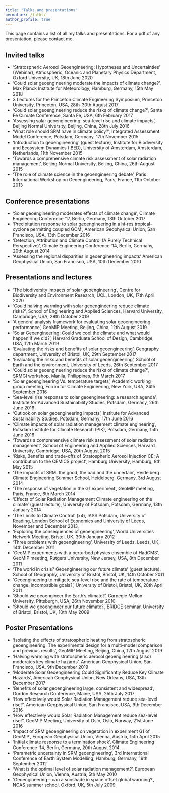 ```yaml
---
title: "Talks and presentations"
permalink: /talks/
author_profile: true
---
```


This page contains a list of all my talks and presentations. For a pdf of any presentation, please contact me.

## Invited talks

* ‘Stratospheric Aerosol Geoengineering: Hypotheses and Uncertainties’ (Webinar), Atmospheric, Oceanic and Planetary Physics Department, Oxford University, UK, 18th June 2020
* ‘Could solar geoengineering moderate the impacts of climate change?’, Max Planck Institute for Meteorology, Hamburg, Germany, 15th May 2018
* 3 Lectures for the Princeton Climate Engineering Symposium, Princeton University, Princeton, USA, 28th-30th August 2017
* ‘Could solar geoengineering reduce the risks of climate change?’, Santa Fe Climate Conference, Santa Fe, USA, 6th February 2017
* ‘Assessing solar geoengineering: sea-level rise and climate impacts’, Beijing Normal University, Beijing, China, 28th July 2016
* ‘What role should SRM have in climate policy?’, Integrated Assessment Model Conference, Potsdam, Germany, 17th November 2015
* ‘Introduction to geoengineering’ (guest lecture), Institute for Biodiversity and Ecosystem Dynamics (IBED), University of Amsterdam, Amsterdam, Netherlands, 11th November 2015
* ‘Towards a comprehensive climate risk assessment of solar radiation management’, Beijing Normal University, Beijing, China, 26th August 2015
* ‘The role of climate science in the geoengineering debate’, Paris International Workshop on Geoengineering, Paris, France, 11th October 2013

## Conference presentations

* ‘Solar geoengineering moderates effects of climate change’, Climate Engineering Conference ’17, Berlin, Germany, 13th October 2017
* ‘Precipitation response to solar geoengineering in a hi-res tropical-cyclone permitting coupled GCM’, American Geophysical Union, San Francisco, USA, 13th December 2016
* ‘Detection, Attribution and Climate Control (A Purely Technical Perspective)’, Climate Engineering Conference ’14, Berlin, Germany, 20th August 2014
* ‘Assessing the regional disparities in geoengineering impacts’ American Geophysical Union, San Francisco, USA, 10th December 2010

## Presentations and lectures

* ‘The biodiversity impacts of solar geoengineering’, Centre for Biodiversity and Environment Research, UCL, London, UK, 17th April 2020
* ‘Could halving warming with solar geoengineering reduce climate risks?’, School of Engineering and Applied Sciences, Harvard University, Cambridge, USA, 28th October 2019
* ‘A general analysis framework for evaluating solar geoengineering performance’, GeoMIP Meeting, Beijing, China, 12th August 2019
* ‘Solar Geoengineering: Could we cool the climate and what would happen if we did?’, Harvard Graduate School of Design, Cambridge, USA, 12th March 2019
* ‘Evaluating the risks and benefits of solar geoengineering’, Geography department, University of Bristol, UK, 29th September 2017
* ‘Evaluating the risks and benefits of solar geoengineering’, School of Earth and the environment, University of Leeds, 26th September 2017
* ‘Could solar geoengineering reduce the risks of climate change?’, SRMGI workshop, Manila, Philippines, 6th March 2017
* ‘Solar geoengineering Vs. temperature targets’, Academic working group meeting, Forum for Climate Engineering, New York, USA, 24th September 2016
* ‘Sea-level rise response to solar geoengineering: a research agenda’, Institute for Advanced Sustainability Studies, Potsdam, Germany, 26th June 2016
* ‘Outlook on solar geoengineering impacts’, Institute for Advanced Sustainability Studies, Potsdam, Germany, 17th June 2016
* ‘Climate impacts of solar radiation management climate engineering’, Potsdam Institute for Climate Research (PIK), Potsdam, Germany, 15th June 2016
* ‘Towards a comprehensive climate risk assessment of solar radiation management’, School of Engineering and Applied Sciences, Harvard University, Cambridge, USA, 20th August 2015
* ‘Risks, Benefits and trade-offs of Stratospheric Aerosol Injection CE: A contribution to the CEMICS project’, Hamburg University, Hamburg, 8th May 2015
* ‘The impacts of SRM: the good, the bad and the uncertain’, Heidelberg Climate Engineering Summer School, Heidelberg, Germany, 3rd August 2014
* ‘The response of vegetation in the G1 experiment’, GeoMIP meeting, Paris, France, 6th March 2014
* ‘Effects of Solar Radiation Management Climate engineering on the climate’ (guest lecture), University of Potsdam, Potsdam, Germany, 13th January 2014
* ‘The Limits to Climate Control’ (x4), IASS Potsdam, University of Reading, London School of Economics and University of Leeds, November and December 2013,
* ‘Exploring the consequences of geoengineering’, World Universities Network Meeting, Bristol, UK, 30th January 2012
* ‘Three problems with geoengineering’, University of Leeds, Leeds, UK, 14th December 2011
* ‘GeoMIP experiments with a perturbed physics ensemble of HadCM3’, GeoMIP meeting, Rutgers University, New Jersey, USA, 8th December 2011
* ‘The world in crisis? Geoengineering our future climate’ (guest lecture), School of Geography, University of Bristol, Bristol, UK, 14th October 2011
* ‘Geoengineering to mitigate sea-level rise and the rate of temperature change: incompatible goals?’, University of Bristol, Bristol, UK, 28th April 2011
* ‘Should we geoengineer the Earth’s climate?’, Carnegie Mellon University, Pittsburgh, USA, 26th November 2010
* ‘Should we geoengineer our future climate?’, BRIDGE seminar, University of Bristol, Bristol, UK, 10th May 2009

## Poster Presentations

* ‘Isolating the effects of stratospheric heating from stratospheric geoengineering: The experimental design for a multi-model comparison and previous results’, GeoMIP Meeting, Beijing, China, 12th August 2019
* ‘Halving warming with stratospheric aerosol geoengineering (also) moderates key climate hazards’, American Geophysical Union, San Francisco, USA, 9th December 2019
* ‘Moderate Solar Geoengineering Could Significantly Reduce Key Climate Hazards’, American Geophysical Union, New Orleans, USA, 13th December 2017
* ‘Benefits of solar geoengineering large, consistent and widespread’, Gordon Research Conference, Maine, USA, 25th July 2017
* ‘How effectively would Solar Radiation Management reduce sea-level rise?’, American Geophysical Union, San Francisco, USA, 9th December 2016
* ‘How effectively would Solar Radiation Management reduce sea-level rise?’, GeoMIP Meeting, University of Oslo, Oslo, Norway, 21st June 2016
* ‘Impact of SRM geoengineering on vegetation in experiment G1 of GeoMIP’, European Geophysical Union, Vienna, Austria, 15th April 2015
* ‘Initial climate response to a termination shock’, Climate Engineering Conference ’14, Berlin, Germany, 20th August 2014
* ‘Parametric uncertainty in SRM geoengineering’, 3rd International Conference of Earth System Modelling, Hamburg, Germany, 19th September 2012
* ‘What is the optimal level of solar radiation management?’, European Geophysical Union, Vienna, Austria, 5th May 2010
* ‘Geoengineering – can a sunshade in space offset global warming?’, NCAS summer school, Oxford, UK, 5th July 2009
